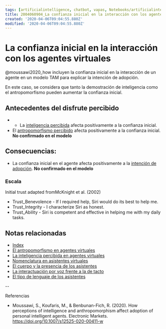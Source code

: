 ```yaml
---
tags: [artificialintelligence, chatbot, vapas, Notebooks/artificialintelligence, virtualagents, trust]
title: 2004060904_La confianza inicial en la interacción con los agentes virtuales
created: '2020-04-06T09:04:55.880Z'
modified: '2020-04-06T09:04:55.880Z'
---
```


# La confianza inicial en la interacción con los agentes virtuales

@moussawi2020_how incluyen la confianza inicial en la interacción de un agente en un modelo TAM para explicar la intención de adopción.

En este caso, se considera que tanto la demostración de inteligencia como el antropomorfismo pueden aumentar la confianza inicial.

## Antecedentes del disfrute percibido

- - La [inteligencia percibida](2004060750_inteligencia_percibida_agentes_virtuales.md) afecta positivamente a la confianza inicial.
- El [antropomorfismo percibido](2004060734_antropomorfismo_vapas.md) afecta positivamente a la confianza inicial. **No confirmado en el modelo**

## Consecuencias:

- La confianza inicial en el agente afecta positivamente a la [intención de adopción](2004060832_intencion_adopcion_agente_virtual.md).  **No confirmado en el modelo**

### Escala

Initial trust adapted fromMcKnight et al. (2002)
- Trust_Benevolence - If I required help, Siri would do its best to help me. 
- Trust_Integrity - I characterize Siri as honest. 
- Trust_Ability - Siri is competent and effective in helping me with my daily tasks.

## Notas relacionadas

- [Index](_2003101705_index.md)
- [El antropomorfismo en agentes virtuales](2004060734_antropomorfismo_vapas.md)
- [La inteligencia percibida en agentes virtuales](2004060750_inteligencia_percibida_agentes_virtuales.md)
- [Nomenclatura en asistentes virtuales](2004030718_nombresasistentesvirtuales.md)
- [El cuerpo y la presencia de los asistentes](2004040921_cuerpo_presencia_fisica_asistentes_virtuales.md)
- [La interactuación por voz frente a la de tacto](2004051647_effect_voice_interactions.md)
- [El tipo de lenguaje de los asistentes](2004051732_tipo_lenguaje_asistentes.md)


--

Referencias 

- Moussawi, S., Koufaris, M., & Benbunan-Fich, R. (2020). How perceptions of intelligence and anthropomorphism affect adoption of personal intelligent agents. Electronic Markets. https://doi.org/10.1007/s12525-020-00411-w